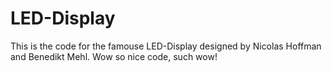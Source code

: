 # LED-Display

This is the code for the famouse LED-Display designed by Nicolas Hoffman and Benedikt Mehl. Wow so nice code, such wow!